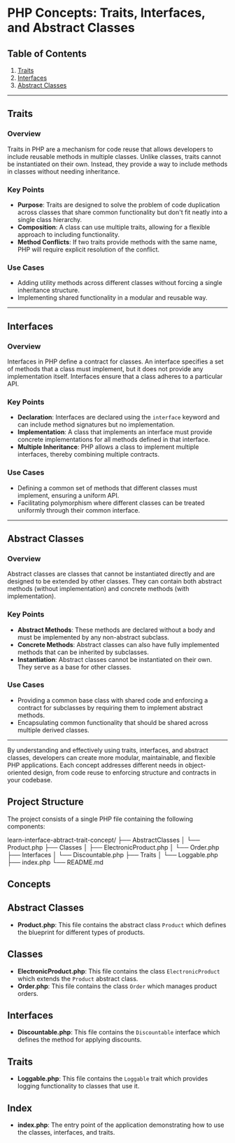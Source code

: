 # PHP Concepts: Traits, Interfaces, and Abstract Classes

## Table of Contents
1. [Traits](#traits)
2. [Interfaces](#interfaces)
3. [Abstract Classes](#abstract-classes)

---

## Traits

### Overview

Traits in PHP are a mechanism for code reuse that allows developers to include reusable methods in multiple classes. Unlike classes, traits cannot be instantiated on their own. Instead, they provide a way to include methods in classes without needing inheritance.

### Key Points

- **Purpose**: Traits are designed to solve the problem of code duplication across classes that share common functionality but don't fit neatly into a single class hierarchy.
- **Composition**: A class can use multiple traits, allowing for a flexible approach to including functionality.
- **Method Conflicts**: If two traits provide methods with the same name, PHP will require explicit resolution of the conflict.

### Use Cases

- Adding utility methods across different classes without forcing a single inheritance structure.
- Implementing shared functionality in a modular and reusable way.

---

## Interfaces

### Overview

Interfaces in PHP define a contract for classes. An interface specifies a set of methods that a class must implement, but it does not provide any implementation itself. Interfaces ensure that a class adheres to a particular API.

### Key Points

- **Declaration**: Interfaces are declared using the `interface` keyword and can include method signatures but no implementation.
- **Implementation**: A class that implements an interface must provide concrete implementations for all methods defined in that interface.
- **Multiple Inheritance**: PHP allows a class to implement multiple interfaces, thereby combining multiple contracts.

### Use Cases

- Defining a common set of methods that different classes must implement, ensuring a uniform API.
- Facilitating polymorphism where different classes can be treated uniformly through their common interface.

---

## Abstract Classes

### Overview

Abstract classes are classes that cannot be instantiated directly and are designed to be extended by other classes. They can contain both abstract methods (without implementation) and concrete methods (with implementation).

### Key Points

- **Abstract Methods**: These methods are declared without a body and must be implemented by any non-abstract subclass.
- **Concrete Methods**: Abstract classes can also have fully implemented methods that can be inherited by subclasses.
- **Instantiation**: Abstract classes cannot be instantiated on their own. They serve as a base for other classes.

### Use Cases

- Providing a common base class with shared code and enforcing a contract for subclasses by requiring them to implement abstract methods.
- Encapsulating common functionality that should be shared across multiple derived classes.

---

By understanding and effectively using traits, interfaces, and abstract classes, developers can create more modular, maintainable, and flexible PHP applications. Each concept addresses different needs in object-oriented design, from code reuse to enforcing structure and contracts in your codebase.



## Project Structure

The project consists of a single PHP file containing the following components:

learn-interface-abtract-trait-concept/
├── AbstractClasses
│ └── Product.php
├── Classes
│ ├── ElectronicProduct.php
│ └── Order.php
├── Interfaces
│ └── Discountable.php
├── Traits
│ └── Loggable.php
├── index.php
└── README.md


## Concepts

## Abstract Classes

- **Product.php**: This file contains the abstract class `Product` which defines the blueprint for different types of products.

## Classes

- **ElectronicProduct.php**: This file contains the class `ElectronicProduct` which extends the `Product` abstract class.
- **Order.php**: This file contains the class `Order` which manages product orders.

## Interfaces

- **Discountable.php**: This file contains the `Discountable` interface which defines the method for applying discounts.

## Traits

- **Loggable.php**: This file contains the `Loggable` trait which provides logging functionality to classes that use it.

## Index

- **index.php**: The entry point of the application demonstrating how to use the classes, interfaces, and traits.